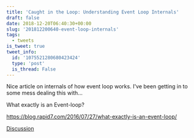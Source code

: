 ```yaml
---
title: 'Caught in the Loop: Understanding Event Loop Internals'
draft: false
date: 2018-12-20T06:40:30+00:00
slug: '201812200640-event-loop-internals'
tags:
  - tweets
is_tweet: true
tweet_info:
  id: '1075521280680423424'
  type: 'post'
  is_thread: False
---
```




Nice article on internals of how event loop works. I've been getting in to some mess dealing this with...

What exactly is an Event-loop?

<https://blog.rapid7.com/2016/07/27/what-exactly-is-an-event-loop/>

[Discussion](https://x.com/sytelus/status/1075521280680423424)
